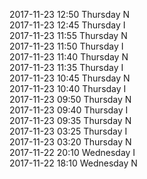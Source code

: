 2017-11-23 12:50 Thursday  N  
2017-11-23 12:45 Thursday  I  
2017-11-23 11:55 Thursday  N  
2017-11-23 11:50 Thursday  I  
2017-11-23 11:40 Thursday  N  
2017-11-23 11:35 Thursday  I  
2017-11-23 10:45 Thursday  N  
2017-11-23 10:40 Thursday  I  
2017-11-23 09:50 Thursday  N  
2017-11-23 09:40 Thursday  I  
2017-11-23 09:35 Thursday  N  
2017-11-23 03:25 Thursday  I  
2017-11-23 03:20 Thursday  N  
2017-11-22 20:10 Wednesday  I  
2017-11-22 18:10 Wednesday  N  
